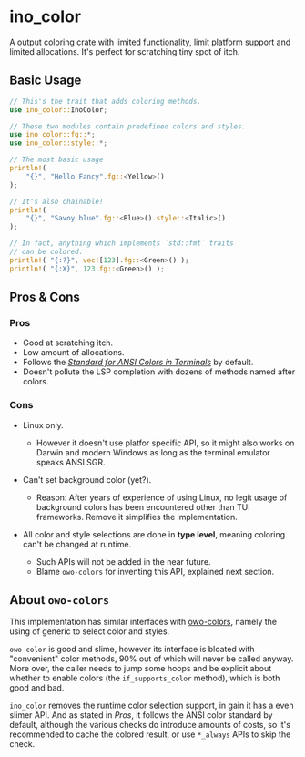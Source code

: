 # ino_color

A output coloring crate with limited functionality, limit platform support
and limited allocations. It's perfect for scratching tiny spot of itch.

## Basic Usage

```rust
// This's the trait that adds coloring methods.
use ino_color::InoColor;

// These two modules contain predefined colors and styles.
use ino_color::fg::*;
use ino_color::style::*;

// The most basic usage
println!(
    "{}", "Hello Fancy".fg::<Yellow>()
);

// It's also chainable!
println!(
    "{}", "Savoy blue".fg::<Blue>().style::<Italic>()
);

// In fact, anything which implements `std::fmt` traits
// can be colored.
println!( "{:?}", vec![123].fg::<Green>() );
println!( "{:X}", 123.fg::<Green>() );
```

## Pros & Cons

### Pros

- Good at scratching itch.
- Low amount of allocations.
- Follows the [_Standard for ANSI Colors in Terminals_](https://bixense.com/clicolors/) by default.
- Doesn't pollute the LSP completion with dozens of methods named after colors.

### Cons

- Linux only.
  - However it doesn't use platfor specific API, so it might also works on Darwin and modern Windows
    as long as the terminal emulator speaks ANSI SGR.

- Can't set background color (yet?).
  - Reason: After years of experience of using Linux, no legit usage of background colors has been encountered
    other than TUI frameworks. Remove it simplifies the implementation.

- All color and style selections are done in **type level**, meaning coloring can't be changed at runtime.
  - Such APIs will not be added in the near future.
  - Blame `owo-colors` for inventing this API, explained next section.

## About `owo-colors`

This implementation has similar interfaces with [owo-colors](https://github.com/jam1garner/owo-colors),
namely the using of generic to select color and styles.

`owo-color` is good and slime, however its interface is bloated with "convenient" color methods,
90% out of which will never be called anyway. More over, the caller needs to jump some hoops and be explicit
about whether to enable colors (the `if_supports_color` method), which is both good and bad.

`ino_color` removes the runtime color selection support, in gain it has a even slimer API. And as stated in *Pros*,
it follows the ANSI color standard by default, although the various checks do introduce amounts of costs, so it's
recommended to cache the colored result, or use `*_always` APIs to skip the check.
